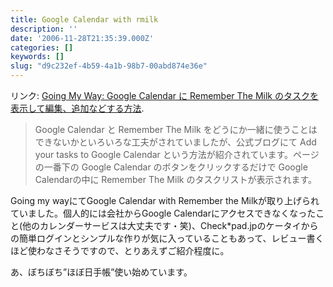 ```yaml
---
title: Google Calendar with rmilk
description: ''
date: '2006-11-28T21:35:39.000Z'
categories: []
keywords: []
slug: "d9c232ef-4b59-4a1b-98b7-00abd874e36e"
---
```

リンク: [Going My Way: Google Calendar に Remember The Milk のタスクを表示して編集、追加などする方法](http://kengo.preston-net.com/archives/002938.shtml "Going My Way: Google Calendar に Remember The Milk のタスクを表示して編集、追加などする方法").

> Google Calendar と Remember The Milk をどうにか一緒に使うことはできないかといろいろな工夫がされていましたが、公式ブログにて Add your tasks to Google Calendar という方法が紹介されています。ページの一番下の Google Calendar のボタンをクリックするだけで Google Calendarの中に Remember The Milk のタスクリストが表示されます。

Going my wayにてGoogle Calendar with Remember the Milkが取り上げられていました。個人的には会社からGoogle Calendarにアクセスできなくなったこと(他のカレンダーサービスは大丈夫です・笑)、Check\*pad.jpのケータイからの簡単ログインとシンプルな作りが気に入っていることもあって、レビュー書くほど使わなさそうですので、とりあえずご紹介程度に。

あ、ぼちぼち”ほぼ日手帳”使い始めています。